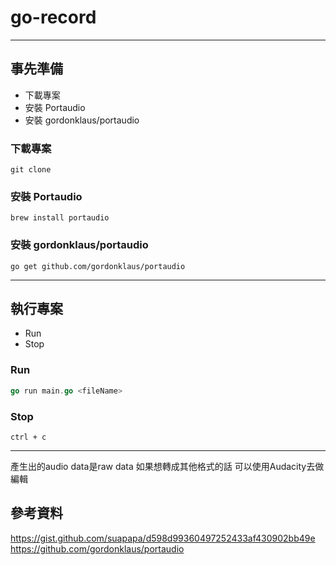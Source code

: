 # go-record

---
## 事先準備
- 下載專案
- 安裝 Portaudio
- 安裝 gordonklaus/portaudio

### 下載專案
```
git clone 
```

### 安裝 Portaudio
```
brew install portaudio
```

### 安裝 gordonklaus/portaudio
```
go get github.com/gordonklaus/portaudio
```
---
## 執行專案
- Run 
- Stop

### Run
```go
go run main.go <fileName>
```

### Stop
```
ctrl + c
```

---
產生出的audio data是raw data
如果想轉成其他格式的話
可以使用Audacity去做編輯

## 參考資料

https://gist.github.com/suapapa/d598d99360497252433af430902bb49e
https://github.com/gordonklaus/portaudio